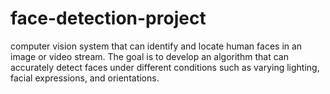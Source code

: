 # face-detection-project
computer vision system that can identify and locate human faces in an image or video stream. The goal is to develop an algorithm that can accurately detect faces under different conditions such as varying lighting, facial expressions, and orientations.
